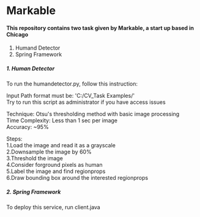 # Markable

#### This repository contains two task given by Markable, a start up based in Chicago
1. Humand Detector
2. Spring Framework

##### 1. Human Detector
To run the humandetector.py, follow this instruction: 

Input Path format must be: 'C:/CV_Task Examples/'    
Try to run this script as administrator if you have access issues  

Technique: Otsu's thresholding method with basic image processing    
Time Complexity: Less than 1 sec per image    
Accuracy: ~95%

Steps:    
1.Load the image and read it as a grayscale    
2.Downsample the image by 60%   
3.Threshold the image    
4.Consider forground pixels as human    
5.Label the image and find regionprops    
6.Draw bounding box around the interested regionprops    


##### 2. Spring Framework
To deploy this service, run client.java
